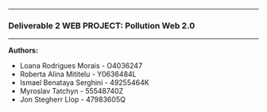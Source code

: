 
---
### Deliverable 2 WEB PROJECT: Pollution Web 2.0

---

**Authors:**
* Loana Rodrigues Morais - O4036247
* Roberta Alina Mititelu - Y0636484L
* Ismael Benataya Serghini - 49255464K
* Myroslav Tatchyn - 55548740Z
* Jon Stegherr Llop - 47983605Q
